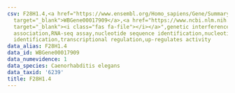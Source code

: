 ```yaml
---
csv: F28H1.4,<a href="https://www.ensembl.org/Homo_sapiens/Gene/Summary?db=core;g=WBGene00017909"
  target="_blank">WBGene00017909</a>,<a href="https://www.ncbi.nlm.nih.gov/pubmed/27496166"
  target="_blank"><i class="fas fa-file"></i></a>",genetic interference,functional
  association,RNA-seq assay,nucleotide sequence identification,nucleotide sequence
  identification,transcriptional regulation,up-regulates activity
data_alias: F28H1.4
data_id: WBGene00017909
data_numevidence: 1
data_species: Caenorhabditis elegans
data_taxid: '6239'
title: F28H1.4
---
```

